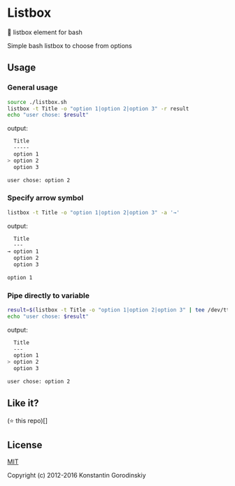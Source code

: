 # Listbox
💬 listbox element for bash

Simple bash listbox to choose from options

## Usage
### General usage
```bash
source ./listbox.sh
listbox -t Title -o "option 1|option 2|option 3" -r result
echo "user chose: $result"
```

output:
```bash
  Title
  -----
  option 1
> option 2
  option 3
  
user chose: option 2
```

### Specify arrow symbol
```bash
listbox -t Title -o "option 1|option 2|option 3" -a '→'
```

output:
```bash
  Title
  ---
→ option 1
  option 2
  option 3
  
option 1
```

### Pipe directly to variable
```bash
result=$(listbox -t Title -o "option 1|option 2|option 3" | tee /dev/tty | tail -n 1)
echo "user chose: $result"
```

output:
```bash
  Title
  ---
  option 1
> option 2
  option 3
  
user chose: option 2
```

## Like it?

(:star: this repo)[]

## License

[MIT](http://opensource.org/licenses/MIT)

Copyright (c) 2012-2016 Konstantin Gorodinskiy
